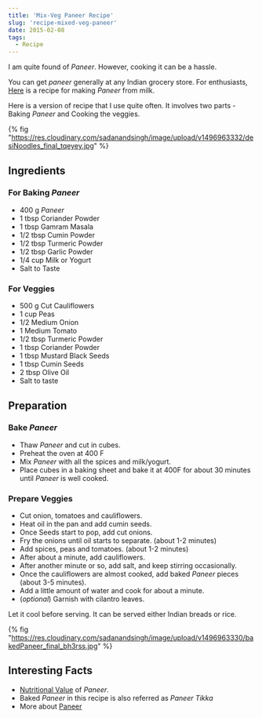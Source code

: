 ```yaml
---
title: 'Mix-Veg Paneer Recipe'
slug: 'recipe-mixed-veg-paneer'
date: 2015-02-08
tags:
  - Recipe
---
```


I am quite found of _Paneer_. However, cooking it can be a hassle.

You can get _paneer_ generally at any Indian grocery store. For enthusiasts,
[Here](https://thewayofcheese.com/2013/02/18/paneer/) is a recipe for making _Paneer_ from milk.

<!-- excerpt -->

Here is a version of recipe that I use quite often. It involves two parts - Baking _Paneer_ and
Cooking the veggies.

{% fig "https://res.cloudinary.com/sadanandsingh/image/upload/v1496963332/desiNoodles_final_tqeyey.jpg" %}

## Ingredients

### For Baking _Paneer_

- 400 g _Paneer_
- 1 tbsp Coriander Powder
- 1 tbsp Gamram Masala
- 1/2 tbsp Cumin Powder
- 1/2 tbsp Turmeric Powder
- 1/2 tbsp Garlic Powder
- 1/4 cup Milk or Yogurt
- Salt to Taste

### For Veggies

- 500 g Cut Cauliflowers
- 1 cup Peas
- 1/2 Medium Onion
- 1 Medium Tomato
- 1/2 tbsp Turmeric Powder
- 1 tbsp Coriander Powder
- 1 tbsp Mustard Black Seeds
- 1 tbsp Cumin Seeds
- 2 tbsp Olive Oil
- Salt to taste

## Preparation

### Bake _Paneer_

- Thaw _Paneer_ and cut in cubes.
- Preheat the oven at 400 F
- Mix _Paneer_ with all the spices and milk/yogurt.
- Place cubes in a baking sheet and bake it at 400F for about 30 minutes until _Paneer_ is well
  cooked.

### Prepare Veggies

- Cut onion, tomatoes and cauliflowers.
- Heat oil in the pan and add cumin seeds.
- Once Seeds start to pop, add cut onions.
- Fry the onions until oil starts to separate. (about 1-2 minutes)
- Add spices, peas and tomatoes. (about 1-2 minutes)
- After about a minute, add cauliflowers.
- After another minute or so, add salt, and keep stirring occasionally.
- Once the cauliflowers are almost cooked, add baked _Paneer_ pieces (about 3-5 minutes).
- Add a little amount of water and cook for about a minute.
- (_optional_) Garnish with cilantro leaves.

Let it cool before serving. It can be served either Indian breads or rice.

{% fig "https://res.cloudinary.com/sadanandsingh/image/upload/v1496963330/bakedPaneer_final_bh3rss.jpg" %}

## Interesting Facts

- [Nutritional Value](https://nutritiondata.self.com/facts/recipe/1770692/2) of _Paneer_.
- Baked _Paneer_ in this recipe is also referred as _Paneer Tikka_
- More about [Paneer](https://en.wikipedia.org/wiki/Paneer)
